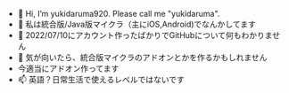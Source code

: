 - 👋 Hi, I’m yukidaruma920. Please call me "yukidaruma".
- 👀 私は統合版/Java版マイクラ（主にiOS,Android)でなんかしてます
- 🌱 2022/07/10にアカウント作ったばかりでGitHubについて何もわかりません
- 💞️ 気が向いたら、統合版マイクラのアドオンとかを作るかもしれません
- 今適当にアドオン作ってます
- 📫 英語？日常生活で使えるレベルではないです

<!---
yukidaruma920/yukidaruma920 is a ✨ special ✨ repository because its `README.md` (this file) appears on your GitHub profile.
You can click the Preview link to take a look at your changes.
--->
